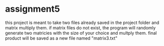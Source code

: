 # assignment5
this project is meant to take two files already saved in the project folder and matrix multiply them.
if matrix files do not exist, the program will randomly generate two matricies with the size of your choice and multply them.
final product will be saved as a new file named "matrix3.txt"
